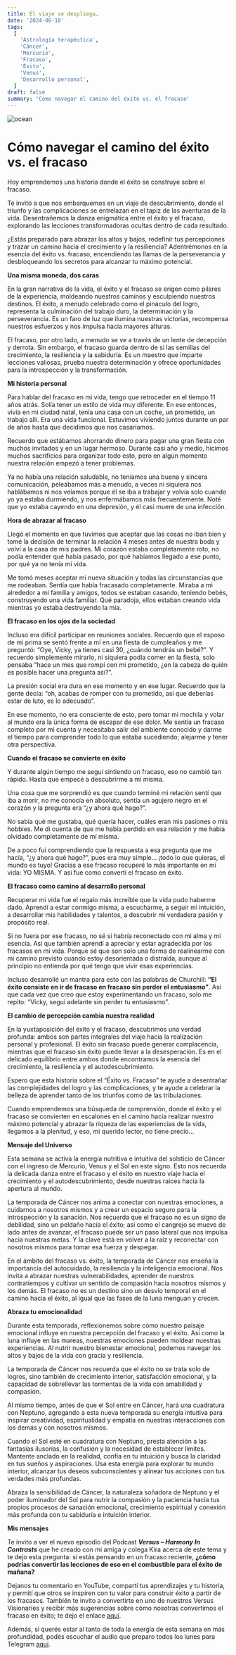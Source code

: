 ```yaml
---
title: El viaje se despliega…
date: '2024-06-18'
tags:
  [
    'Astrología terapéutica',
    'Cáncer',
    'Mercurio',
    'Fracaso',
    'Éxito',
    'Venus',
    'Desarrollo personal',
  ]
draft: false
summary: 'Cómo navegar el camino del éxito vs. el fracaso'
---
```


<Image alt="ocean" src="/static/images/Blog/Tiempo-consciente/borgo.jpg" width={600} height={600} />

# Cómo navegar el camino del éxito vs. el fracaso

Hoy emprendemos una historia donde el éxito se construye sobre el fracaso.

Te invito a que nos embarquemos en un viaje de descubrimiento, donde el triunfo y las complicaciones se entrelazan en el tapiz de las aventuras de la vida. Desentrañemos la danza enigmática entre el éxito y el fracaso, explorando las lecciones transformadoras ocultas dentro de cada resultado.

¿Estás preparado para abrazar los altos y bajos, redefinir tus percepciones y trazar un camino hacia el crecimiento y la resiliencia? Adentrémonos en la esencia del éxito vs. fracaso, encendiendo las llamas de la perseverancia y desbloqueando los secretos para alcanzar tu máximo potencial.

**Una misma moneda, dos caras**

En la gran narrativa de la vida, el éxito y el fracaso se erigen como pilares de la experiencia, moldeando nuestros caminos y esculpiendo nuestros destinos. El éxito, a menudo celebrado como el pináculo del logro, representa la culminación del trabajo duro, la determinación y la perseverancia. Es un faro de luz que ilumina nuestras victorias, recompensa nuestros esfuerzos y nos impulsa hacia mayores alturas.

El fracaso, por otro lado, a menudo se ve a través de un lente de decepción y derrota. Sin embargo, el fracaso guarda dentro de sí las semillas del crecimiento, la resiliencia y la sabiduría. Es un maestro que imparte lecciones valiosas, prueba nuestra determinación y ofrece oportunidades para la introspección y la transformación.

**Mi historia personal**

Para hablar del fracaso en mi vida, tengo que retroceder en el tiempo 11 años atrás. Solía tener un estilo de vida muy diferente. En ese entonces, vivía en mi ciudad natal, tenía una casa con un coche, un prometido, un trabajo allí. Era una vida funcional. Estuvimos viviendo juntos durante un par de años hasta que decidimos que nos casaríamos.

Recuerdo que estábamos ahorrando dinero para pagar una gran fiesta con muchos invitados y en un lugar hermoso. Durante casi año y medio, hicimos muchos sacrificios para organizar todo esto, pero en algún momento nuestra relación empezó a tener problemas.

Ya no había una relación saludable, no teníamos una buena y sincera comunicación, peleábamos más a menudo, a veces ni siquiera nos hablábamos ni nos veíamos porque él se iba a trabajar y volvía solo cuando yo ya estaba durmiendo, y nos enfermábamos más frecuentemente. Noté que yo estaba cayendo en una depresión, y él casi muere de una infección.

**Hora de abrazar al fracaso**

Llegó el momento en que tuvimos que aceptar que las cosas no iban bien y tomé la decisión de terminar la relación 4 meses antes de nuestra boda y volví a la casa de mis padres. Mi corazón estaba completamente roto, no podía entender qué había pasado, por qué habíamos llegado a ese punto, por qué ya no tenía mi vida.

Me tomó meses aceptar mi nueva situación y todas las circunstancias que me rodeaban. Sentía que había fracasado completamente. Miraba a mi alrededor a mi familia y amigos, todos se estaban casando, teniendo bebés, construyendo una vida familiar. Qué paradoja, ellos estaban creando vida mientras yo estaba destruyendo la mía.

**El fracaso en los ojos de la sociedad**

Incluso era difícil participar en reuniones sociales. Recuerdo que el esposo de mi prima se sentó frente a mí en una fiesta de cumpleaños y me preguntó: “Oye, Vicky, ya tienes casi 30, ¿cuándo tendrás un bebé?”. Y recuerdo simplemente mirarlo, ni siquiera podía comer en la fiesta, solo pensaba “hace un mes que rompí con mi prometido, ¿en la cabeza de quién es posible hacer una pregunta así?”.

La presión social era dura en ese momento y en ese lugar. Recuerdo que la gente decía: “oh, acabas de romper con tu prometido, así que deberías estar de luto, es lo adecuado”.

En ese momento, no era consciente de esto, pero tomar mi mochila y volar al mundo era la única forma de escapar de ese dolor. Me sentía un fracaso completo por mi cuenta y necesitaba salir del ambiente conocido y darme el tiempo para comprender todo lo que estaba sucediendo; alejarme y tener otra perspectiva.

**Cuando el fracaso se convierte en éxito**

Y durante algún tiempo me seguí sintiendo un fracaso, eso no cambió tan rápido. Hasta que empecé a descubrirme a mí misma.

Una cosa que me sorprendió es que cuando terminé mi relación sentí que iba a morir, no me conocía en absoluto, sentía un agujero negro en el corazón y la pregunta era “¿y ahora qué hago?”.

No sabía qué me gustaba, qué quería hacer, cuáles eran mis pasiones o mis hobbies. Me di cuenta de que me había perdido en esa relación y me había olvidado completamente de mí misma.

De a poco fui comprendiendo que la respuesta a esa pregunta que me hacía, “¿y ahora qué hago?”, pues era muy simple… ¡todo lo que quieras, el mundo es tuyo!
Gracias a ese fracaso recuperé lo más importante en mi vida: YO MISMA. Y así fue como convertí el fracaso en éxito.

**El fracaso como camino al desarrollo personal**

Recuperar mi vida fue el regalo más increíble que la vida pudo haberme dado. Aprendí a estar conmigo misma, a escucharme, a seguir mi intuición, a desarrollar mis habilidades y talentos, a descubrir mi verdadera pasión y propósito real.

Si no fuera por ese fracaso, no sé si habría reconectado con mi alma y mi esencia. Así que también aprendí a apreciar y estar agradecida por los fracasos en mi vida. Porque sé que son solo una forma de realinearme con mi camino previsto cuando estoy desorientada o distraída, aunque al principio no entienda por qué tengo que vivir esas experiencias.

Incluso desarrollé un mantra para esto con las palabras de Churchill: **“El éxito consiste en ir de fracaso en fracaso sin perder el entusiasmo”**. Así que cada vez que creo que estoy experimentando un fracaso, solo me repito: “Vicky, seguí adelante sin perder tu entusiasmo”.

**El cambio de percepción cambia nuestra realidad**

En la yuxtaposición del éxito y el fracaso, descubrimos una verdad profunda: ambos son partes integrales del viaje hacia la realización personal y profesional. El éxito sin fracaso puede generar complacencia, mientras que el fracaso sin éxito puede llevar a la desesperación. Es en el delicado equilibrio entre ambos donde encontramos la esencia del crecimiento, la resiliencia y el autodescubrimiento.

Espero que esta historia sobre el “Éxito vs. Fracaso” te ayude a desentrañar las complejidades del logro y las complicaciones, y te ayude a celebrar la belleza de aprender tanto de los triunfos como de las tribulaciones.

Cuando emprendemos una búsqueda de comprensión, donde el éxito y el fracaso se convierten en escalones en el camino hacia realizar nuestro máximo potencial y abrazar la riqueza de las experiencias de la vida, llegamos a la plenitud, y eso, mi querido lector, no tiene precio...

**Mensaje del Universo**

Esta semana se activa la energía nutritiva e intuitiva del solsticio de Cáncer con el ingreso de Mercurio, Venus y el Sol en este signo. Esto nos recuerda la delicada danza entre el fracaso y el éxito en nuestro viaje hacia el crecimiento y el autodescubrimiento, desde nuestras raíces hacia la apertura al mundo.

La temporada de Cáncer nos anima a conectar con nuestras emociones, a cuidarnos a nosotros mismos y a crear un espacio seguro para la introspección y la sanación. Nos recuerda que el fracaso no es un signo de debilidad, sino un peldaño hacia el éxito; así como el cangrejo se mueve de lado antes de avanzar, el fracaso puede ser un paso lateral que nos impulsa hacia nuestras metas. Y la clave está en volver a la raíz y reconectar con nosotros mismos para tomar esa fuerza y despegar.

En el ámbito del fracaso vs. éxito, la temporada de Cáncer nos enseña la importancia del autocuidado, la resiliencia y la inteligencia emocional. Nos invita a abrazar nuestras vulnerabilidades, aprender de nuestros contratiempos y cultivar un sentido de compasión hacia nosotros mismos y los demás. El fracaso no es un destino sino un desvío temporal en el camino hacia el éxito, al igual que las fases de la luna menguan y crecen.

**Abraza tu emocionalidad**

Durante esta temporada, reflexionemos sobre cómo nuestro paisaje emocional influye en nuestra percepción del fracaso y el éxito. Así como la luna influye en las mareas, nuestras emociones pueden moldear nuestras experiencias. Al nutrir nuestro bienestar emocional, podemos navegar los altos y bajos de la vida con gracia y resiliencia.

La temporada de Cáncer nos recuerda que el éxito no se trata solo de logros, sino también de crecimiento interior, satisfacción emocional, y la capacidad de sobrellevar las tormentas de la vida con amabilidad y compasión.

Al mismo tiempo, antes de que el Sol entre en Cáncer, hará una cuadratura con Neptuno, agregando a esta nueva temporada su energía intuitiva para inspirar creatividad, espiritualidad y empatía en nuestras interacciones con los demás y con nosotros mismos.

Cuando el Sol esté en cuadratura con Neptuno, presta atención a las fantasías ilusorias, la confusión y la necesidad de establecer límites. Mantente anclado en la realidad, confía en tu intuición y busca la claridad en tus sueños y aspiraciones. Usa esta energía para explorar tu mundo interior, alcanzar tus deseos subconscientes y alinear tus acciones con tus verdades más profundas.

Abraza la sensibilidad de Cáncer, la naturaleza soñadora de Neptuno y el poder iluminador del Sol para nutrir la compasión y la paciencia hacia tus propios procesos de sanación emocional, crecimiento espiritual y conexión más profunda con tu sabiduría e intuición interior.

**Mis mensajes**

Te invito a ver el nuevo episodio del Podcast **_Versus – Harmony In Contrasts_** que he creado con mi amiga y colega Kira acerca de este tema y te dejo esta pregunta: si estás pensando en un fracaso reciente, **¿cómo podrías convertir las lecciones de eso en el combustible para el éxito de mañana?**

Dejanos tu comentario en YouTube, compartí tus aprendizajes y tu historia, y permití que otros se inspiren con tu valor para construir éxito a partir de los fracasos. También te invito a convertirte en uno de nuestros Versus Visionaries y recibir más sugerencias sobre cómo nosotras convertimos el fracaso en éxito; te dejo el enlace [aquí](https://www.youtube.com/watch?v=STLduwUe8W0&t=158s).

Además, si querés estar al tanto de toda la energía de esta semana en más profundidad, podés escuchar el audio que preparo todos los lunes para Telegram [aquí](https://t.me/+FAsF6NBDMnU5NDQ8).
